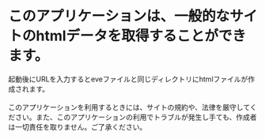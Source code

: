 # このアプリケーションは、一般的なサイトのhtmlデータを取得することができます。
起動後にURLを入力するとeveファイルと同じディレクトリにhtmlファイルが作成されます。
<br><br>このアプリケーションを利用するときには、サイトの規約や、法律を厳守してください。また、このアプリケーションの利用でトラブルが発生し手ても、作成者は一切責任を取りません。ご了承ください。
